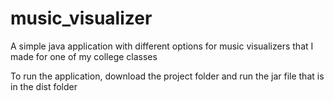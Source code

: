 # music_visualizer
A simple java application with different options for music visualizers that I made for one of my college classes

To run the application, download the project folder and run the jar file that is in the dist folder
